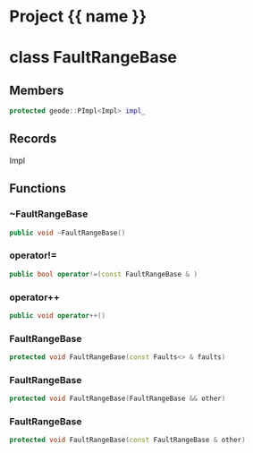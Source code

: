 <script setup>
import {useRoute} from 'vitepress'
const {path} = useRoute()
const tokens = path.split('/')
const words = tokens[2].split('-');
for (let i = 0; i < words.length; i++) {
    words[i] = words[i].charAt(0).toUpperCase() + words[i].slice(1);
    words[i] = words[i].replace('geode', 'Geode')
}
const name = words.join('-');
</script>
# Project {{ name }}

# class FaultRangeBase


## Members

```cpp
protected geode::PImpl<Impl> impl_

```



## Records

Impl



## Functions

### ~FaultRangeBase

```cpp
public void ~FaultRangeBase()
```


### operator!=

```cpp
public bool operator!=(const FaultRangeBase & )
```


### operator++

```cpp
public void operator++()
```


### FaultRangeBase

```cpp
protected void FaultRangeBase(const Faults<> & faults)
```


### FaultRangeBase

```cpp
protected void FaultRangeBase(FaultRangeBase && other)
```


### FaultRangeBase

```cpp
protected void FaultRangeBase(const FaultRangeBase & other)
```




